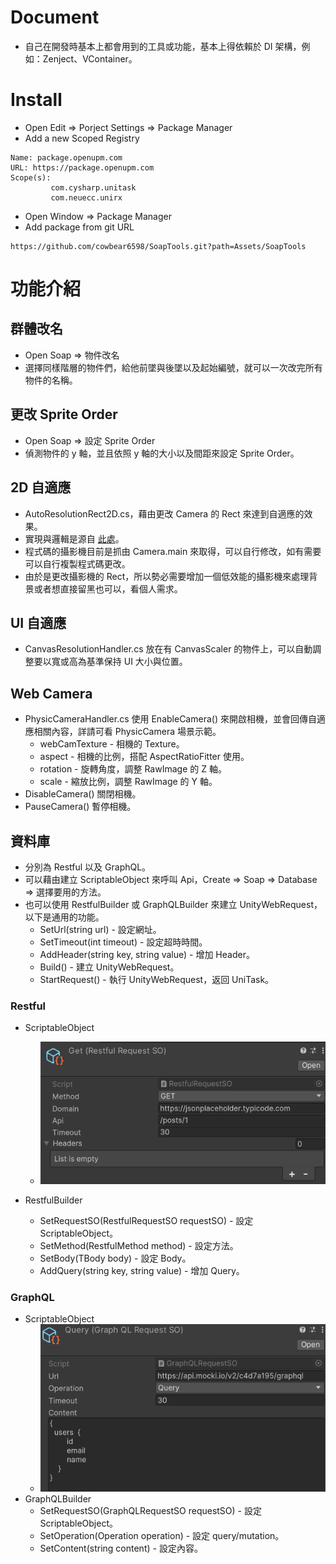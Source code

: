 # Document

- 自己在開發時基本上都會用到的工具或功能，基本上得依賴於 DI 架構，例如：Zenject、VContainer。

# Install

- Open Edit => Porject Settings => Package Manager
- Add a new Scoped Registry

```
Name: package.openupm.com
URL: https://package.openupm.com
Scope(s): 
         com.cysharp.unitask
         com.neuecc.unirx
```

- Open Window => Package Manager
- Add package from git URL

```
https://github.com/cowbear6598/SoapTools.git?path=Assets/SoapTools
```

# 功能介紹

## 群體改名

- Open Soap => 物件改名
- 選擇同樣階層的物件們，給他前墜與後墜以及起始編號，就可以一次改完所有物件的名稱。

## 更改 Sprite Order

- Open Soap => 設定 Sprite Order
- 偵測物件的 y 軸，並且依照 y 軸的大小以及間距來設定 Sprite Order。

## 2D 自適應

- AutoResolutionRect2D.cs，藉由更改 Camera 的 Rect 來達到自適應的效果。
- 實現與邏輯是源自 [此處](http://gamedesigntheory.blogspot.com/2010/09/controlling-aspect-ratio-in-unity.html)。
- 程式碼的攝影機目前是抓由 Camera.main 來取得，可以自行修改，如有需要可以自行複製程式碼更改。
- 由於是更改攝影機的 Rect，所以勢必需要增加一個低效能的攝影機來處理背景或者想直接留黑也可以，看個人需求。

## UI 自適應

- CanvasResolutionHandler.cs 放在有 CanvasScaler 的物件上，可以自動調整要以寬或高為基準保持 UI 大小與位置。

## Web Camera

- PhysicCameraHandler.cs 使用 EnableCamera() 來開啟相機，並會回傳自適應相關內容，詳請可看 PhysicCamera 場景示範。
    - webCamTexture - 相機的 Texture。
    - aspect - 相機的比例，搭配 AspectRatioFitter 使用。
    - rotation - 旋轉角度，調整 RawImage 的 Z 軸。
    - scale - 縮放比例，調整 RawImage 的 Y 軸。
- DisableCamera() 關閉相機。
- PauseCamera() 暫停相機。

## 資料庫

- 分別為 Restful 以及 GraphQL。
- 可以藉由建立 ScriptableObject 來呼叫 Api，Create => Soap => Database => 選擇要用的方法。
- 也可以使用 RestfulBuilder 或 GraphQLBuilder 來建立 UnityWebRequest，以下是通用的功能。
    - SetUrl(string url) - 設定網址。
    - SetTimeout(int timeout) - 設定超時時間。
    - AddHeader(string key, string value) - 增加 Header。
    - Build() - 建立 UnityWebRequest。
    - StartRequest<TResponseData>() - 執行 UnityWebRequest，返回 UniTask<TResponseData>。

### Restful

- ScriptableObject
    - ![](https://github.com/cowbear6598/SoapTools/blob/main/Screenshots/RestfulSO.png)

- RestfulBuilder
    - SetRequestSO(RestfulRequestSO requestSO) - 設定 ScriptableObject。
    - SetMethod(RestfulMethod method) - 設定方法。
    - SetBody<TBody>(TBody body) - 設定 Body。
    - AddQuery(string key, string value) - 增加 Query。

### GraphQL

- ScriptableObject
    - ![](https://github.com/cowbear6598/SoapTools/blob/main/Screenshots/GraphQLSO.png)
- GraphQLBuilder
    - SetRequestSO(GraphQLRequestSO requestSO) - 設定 ScriptableObject。
    - SetOperation(Operation operation) - 設定 query/mutation。
    - SetContent(string content) - 設定內容。